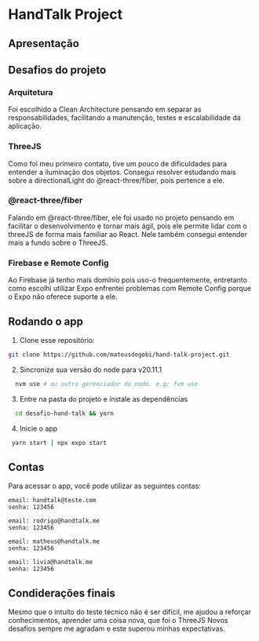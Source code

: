 # HandTalk Project

## Apresentação

<div align="center">
</div>

## Desafios do projeto

### Arquitetura

Foi escolhido a Clean Architecture pensando em separar as responsabilidades, facilitando a manutenção, testes e escalabilidade da aplicação.

### ThreeJS

Como foi meu primeiro contato, tive um pouco de dificuldades para entender a iluminação dos objetos.
Consegui resolver estudando mais sobre a directionalLight do @react-three/fiber, pois pertence a ele.

### @react-three/fiber

Falando em @react-three/fiber, ele foi usado no projeto pensando em facilitar o desenvolvimento e tornar mais ágil, pois ele permite lidar com o threeJS de forma mais familiar ao React.
Nele também consegui entender mais a fundo sobre o ThreeJS.

### Firebase e Remote Config

Ao Firebase já tenho mais domínio pois uso-o frequentemente, entretanto como escolhi utilizar Expo enfrentei problemas com Remote Config porque o Expo não oferece suporte a ele.

## Rodando o app

1. Clone esse repositório:

```bash
git clone https://github.com/mateusdegobi/hand-talk-project.git
```

2. Sincronize sua versão do node para v20.11.1

```bash
  nvm use # ou outro gerenciador do node. e.g: fvm use
```

3. Entre na pasta do projeto e instale as dependências

```bash
  cd desafio-hand-talk && yarn
```

4. Inicie o app

```bash
 yarn start | npx expo start
```

## Contas

Para acessar o app, você pode utilizar as seguintes contas:

```
email: handtalk@teste.com
senha: 123456

email: rodrigo@handtalk.me
senha: 123456

email: matheus@handtalk.me
senha: 123456

email: livia@handtalk.me
senha: 123456
```

## Condiderações finais

Mesmo que o intuíto do teste técnico não é ser difícil, me ajudou a reforçar conhecimentos, aprender uma coisa nova, que foi o ThreeJS
Novos desafios sempre me agradam e este superou minhas expectativas.
